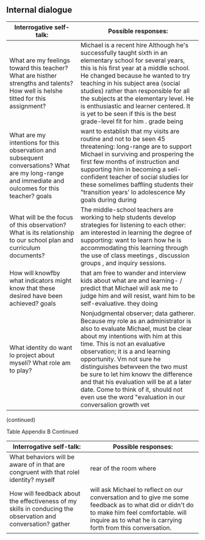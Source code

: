 ## Internal dialogue

| Interrogative self-talk:                                                                                                                            | Possible responses:                                                                                                                                                                                                                                                                                                                                                                                                                                                                |
|-----------------------------------------------------------------------------------------------------------------------------------------------------|------------------------------------------------------------------------------------------------------------------------------------------------------------------------------------------------------------------------------------------------------------------------------------------------------------------------------------------------------------------------------------------------------------------------------------------------------------------------------------|
| What are my feelings toward this teacher? What are histher strengths and talents? How well is helshe titted for this assignment?                    | Michael is a recent hire  Although he's successfully taught sixth in an elementary school for several years, this is his first year at a middle school. He changed because he wanted to try teaching in his subject area (social studies) rather than responsible for all the subjects at the elementary level. He is enthusiastic and learner centered. It is yet to be seen if this is the best grade-level fit for him . grade being                                            |
| What are my intentions for this observation and subsequent conversations? What are my long-range and immediate and oulcomes for this teacher? goals | want to establish that my visits are routine and not to be seen 45 threatening: long-range are to support Michael in surviving and prospering the first few months of instruction and supporting him in becoming a selí-confident teacher of social sludies lor these somelimes baffling students their "transition years' lo adolescence My goals during during                                                                                                                   |
| What will be the focus of this observation? What is its relationship to our school plan and curriculum documents?                                   | The middle-school teachers are working to help students develop strategies for listening to each other: am interested in learning the degree of supporting: want to learn how he is accommodating this learning through the use of class meetings , discussion groups , and inquiry sessions.                                                                                                                                                                                      |
| How will knowfby what indicators might know that these desired have been achieved? goals                                                            | that am free to wander and interview kids about what are and learning- / predict that Michael will ask me to judge him and will resist, want him to be self-evaluative. they doing                                                                                                                                                                                                                                                                                                 |
| What identity do want lo project about myselí? What role am to play?                                                                                | Nonjudgmental observer; data gatherer. Because my role as an administrator is also to evaluate Michael, must be clear about my intentions with him at this time. This is not an evaluative observation; it is a and learning opportunity. Vm not sure he distinguishes betwveen the two must be sure to let him knowv the difference and that his evaluation will be at a later date. Come to think of it, should not even use the word "evaluation in our conversalion growth vet |

(continued)

Table Appendix B Continued

| Interrogative self-talk:                                                                                     | Possible responses:                                                                                                                                                                                                                                                                                                   |
|--------------------------------------------------------------------------------------------------------------|-----------------------------------------------------------------------------------------------------------------------------------------------------------------------------------------------------------------------------------------------------------------------------------------------------------------------|
| What behaviors will be aware of in that are congruent with that rolel identity? myself                       | rear of the room where | can observe When students are at their work tasks, will wander and speak with some of them. During our reflection conversation, will avoid making value judgments and avoid giving advice. will ask Michael how he thinks the lesson went and what evidence he has to support his judgments. |
| How will feedback about the effectiveness of my skills in conducing the observation and conversation? gather | will ask Michael to reflect on our conversation and to give me some feedback as to what did or didn't do to make him feel comfortable. will inquire as to what he is carrying forth from this conversation.                                                                                                           |